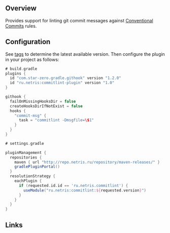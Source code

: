 ## Overview

Provides support for linting git commit messages against [Conventional Commits][2] rules.

## Configuration
See [tags][1] to determine the
latest available version. Then configure the plugin in your project as
follows:
```groovy
# build.gradle
plugins {
  id "com.star-zero.gradle.githook" version "1.2.0"
  id "ru.netris:commitlint-plugin" version "1.0"
}

githook {
  failOnMissingHooksDir = false
  createHooksDirIfNotExist = false
  hooks {
    "commit-msg" {
      task = "commitlint -Dmsgfile=\$1"
    }
  }
}

# settings.gradle

pluginManagement {
  repositories {
    maven { url "http://repo.netris.ru/repository/maven-releases/" }
	gradlePluginPortal()
  }
  resolutionStrategy {
	eachPlugin {
      if (requested.id.id == 'ru.netris.commitlint') {
        useModule("ru.netris:commitlint:${requested.version}")
      }
	}
  }
}

```

## Links

[1]: https://gitlab.netris.ru/common/commitlint-plugin/-/tags
[2]: https://www.conventionalcommits.org/en/v1.0.0/
[3]: https://tbaggery.com/2008/04/19/a-note-about-git-commit-messages.html
